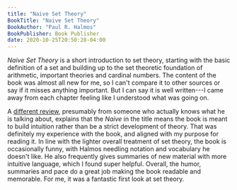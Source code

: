 ```yaml
---
title: "Naive Set Theory"
BookTitle: "Naive Set Theory"
BookAuthor: "Paul R. Halmos"
BookPublisher: Book Publisher
date: 2020-10-25T20:50:28-04:00
---
```


*Naive Set Theory* is a short introduction to set theory, starting with the basic definition of a set and building up to the set theoretic foundation of arithmetic, important theories and cardinal numbers.
The content of the book was almost all new for me, so I can't compare it to other sources or say if it misses anything important.
But I can say it is well written---I came away from each chapter feeling like I understood what was going on.

A [different review](https://www.maa.org/press/maa-reviews/na-ve-set-theory), presumably from someone who actually knows what he is talking about, explains that the *Naive* in the title means the book is meant to build intuition rather than be a strict development of theory.
That was definitely my experience with the book, and aligned with my purpose for reading it.
In line with the lighter overall treatment of set theory, the book is occasionally funny, with Halmos needling notation and vocabulary he doesn't like.
He also frequently gives summaries of new material with more intuitive language, which I found super helpful.
Overall, the humor, summaries and pace do a great job making the book readable and memorable.
For me, it was a fantastic first look at set theory.
